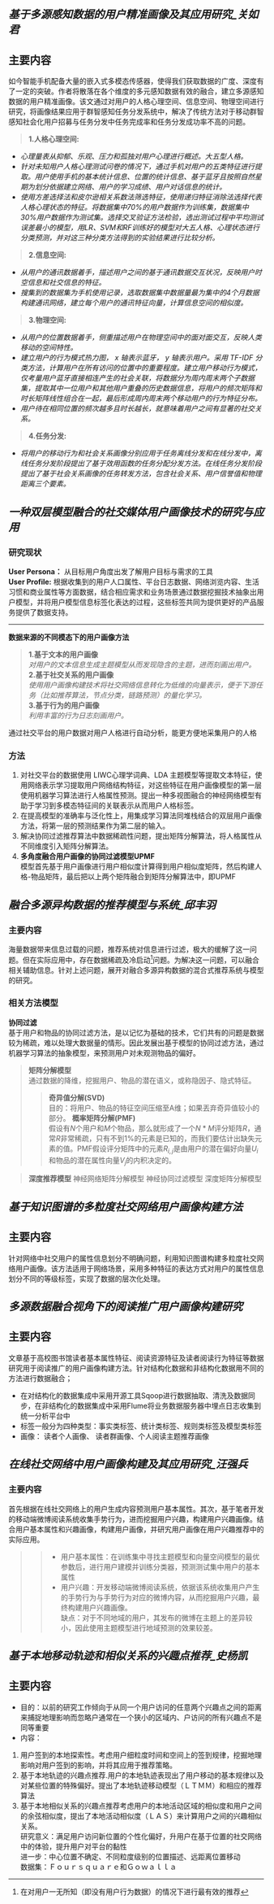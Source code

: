 ## _基于多源感知数据的用户精准画像及其应用研究_关如君_
## 主要内容  
如今智能手机配备大量的嵌入式多模态传感器，使得我们获取数据的广度、深度有了一定的突破。作者将散落在各个维度的多元感知数据有效的融合，建立多源感知数据的用户精准画像。该文通过对用户的人格心理空间、信息空间、物理空间进行研究，将画像结果应用于群智感知任务分发系统中，解决了传统方法对于移动群智感知社会化用户招募与任务分发中任务完成率和任务分发成功率不高的问题。  
> **1.人格心理空间:**  
* _心理量表从抑郁、乐观、压力和孤独对用户心理进行概述。大五型人格。_
* _针对未知用户人格心理测试问卷的情况下，通过手机对用户的五类特征进行提取。用户使用手机的基本统计信息、位置的统计信息、基于蓝牙且按照自然星期为划分依据建立网络、用户的学习成绩、用户对话信息的统计。_
* _使用方差选择法和皮尔逊相关系数法筛选特征，使用递归特征消除法选择代表人格心理状态的特征。将数据集中70%的用户数据作为训练集，数据集中30%用户数据作为测试集。选择交叉验证方法检验，选出测试过程中平均测试误差最小的模型，用LR、SVM和RF训练好的模型对大五人格、心理状态进行分类预测，并对这三种分类方法得到的实验结果进行比较分析。_
> **2.信息空间:**  
* _从用户的通讯数据着手，描述用户之间的基于通讯数据交互状况，反映用户时空信息和社交信息的特征。_
* _搜集到的数据集为手机使用记录，选取数据集中数据量最为集中的4个月数据构建通讯网络，建立每个用户的通讯特征向量，计算信息空间的相似度。_
> **3.物理空间:**  
* _从用户的位置数据着手，侧重描述用户在物理空间中的面对面交互，反映人类移动的空间特性。_
* _建立用户的行为模式热力图， x 轴表示蓝牙， y 轴表示用户。采用 TF-IDF 分类方法，计算用户在所有访问的位置中的重要程度。建立用户移动行为模式，仅考量用户蓝牙直接相连产生的社会关联，将数据分为周内周末两个子数据集，提取其中一位用户和其他用户重叠的历史数据信息，将用户的频次矩阵和时长矩阵线性组合在一起，最后形成周内周末两个移动用户的行为特征分布。_
* _用户待在相同位置的频次越多且时长越长，就意味着用户之间有显著的社交关系。_
> **4.任务分发:**  
* _将用户的移动行为和社会关系画像分别应用于任务离线分发和在线分发中，离线任务分发阶段提出了基于效用函数的任务分配分发方法。在线任务分发阶段提出了基于社会关系画像的任务转发方法，包含社会关系、用户信誉值和物理距离三个要素。_


## _一种双层模型融合的社交媒体用户画像技术的研究与应用_
### 研究现状
__User Persona：__ 从目标用户角度出发了解用户目标与需求的工具  
__User Profile:__ 根据收集到的用户人口属性、平台日志数据、网络浏览内容、生活习惯和商业属性等方面数据，结合相应需求和业务场景通过数据挖掘技术抽象出用户模型，并将用户模型信息标签化表达的过程，这些标签共同为提供更好的产品服务提供了数据支持。  
____
__数据来源的不同模态下的用户画像方法__  
> **1.基于文本的用户画像**  
_对用户的文本信息生成主题模型从而发现隐含的主题，进而刻画出用户。_
> **2.基于社交关系的用户画像**  
_使用用户画像构建技术将社交网络信息转化为低维的向量表示，便于下游任务（比如推荐算法，节点分类，链路预测）的量化学习。_  
> **3.基于行为的用户画像**  
_利用丰富的行为日志刻画用户。_  

通过社交平台的用户数据对用户人格进行自动分析，能更方便地采集用户的人格

### 方法  
1. 对社交平台的数据使用 LIWC心理学词典、LDA 主题模型等提取文本特征，使用网络表示学习提取用户网络结构特征，对这些特征在用户画像模型的第一层使用机器学习算法进行人格属性预测。提出一种多视图融合的神经网络模型有助于学习到多模态特征间的关联表示从而用户人格标签。  
2. 在提高模型的准确率与泛化性上，用集成学习算法同堆栈结合的双层用户画像方法，将第一层的预测结果作为第二层的输入。  
3. 解决协同过滤推荐算法中数据稀疏性问题，提出矩阵分解算法，将人格属性从不同维度引入矩阵分解算法。
4. **多角度融合用户画像的协同过滤模型UPMF**  
模型首先基于用户画像进行用户相似度计算得到用户相似度矩阵，然后构建人格-物品矩阵，最后把以上两个矩阵融合到矩阵分解算法中，即UPMF  
## _融合多源异构数据的推荐模型与系统_邱丰羽_
### 主要内容  
海量数据带来信息过载的问题，推荐系统对信息进行过滤，极大的缓解了这一问题。但在实际应用中，存在数据稀疏及冷启动[^冷启动]问题。为解决这一问题，可以融合相关辅助信息。针对上述问题，展开对融合多源异构数据的混合式推荐系统与模型的研究。  
### 相关方法模型
**协同过滤**  
基于用户和物品的协同过滤方法，是以记忆为基础的技术，它们共有的问题是数据较为稀疏，难以处理大数据量的情形。因此发展出基于模型的协同过滤方法，通过机器学习算法的抽象模型，来预测用户对未观测物品的偏好。  
> **矩阵分解模型**  
通过数据的降维，挖掘用户、物品的潜在语义，或称隐因子、隐式特征。
> > __奇异值分解(SVD)__  
目的：将用户、物品的特征空间压缩至A维；如果丟弃奇异值较小的部分。
> > __概率矩阵分解(PMF)__  
假设有$N$个用户和$M$个物品，那么就形成了一个$N \ast M$评分矩阵$R$，通常$R$非常稀疏，只有不到1%的元素是已知的，而我们要估计出缺失元素的值。PMF假设评分矩阵中的元素$R_{i,j}$是由用户的潜在偏好向量$U_i$和物品的潜在属性向量$V_j$的内积决定的。  

> **深度推荐模型**
  神经网络矩阵分解模型 神经协同过滤模型  深度矩阵分解模型  
    
## _基于知识图谱的多粒度社交网络用户画像构建方法_  
## 主要内容  
针对网络中社交用户的属性信息划分不明确问题，利用知识图谱构建多粒度社交网络用户画像。该方法适用于网络场景，采用多种特征的表达方式对用户的属性信息划分不同的等级标签，实现了数据的层次化处理。  

## _多源数据融合视角下的阅读推广用户画像构建研究_
## 主要内容
文章基于高校图书馆读者基本属性特征、阅读资源特征及读者阅读行为特征等数据研究用于阅读推广的用户画像构建方法。针对结构化数据和非结构化数据用不同的方法进行数据融合；
* 在对结构化的数据集成中采用开源工具Sqoop进行数据抽取、清洗及数据同步，在非结构化的数据集成中采用Flume将业务数据服务器中埋点日志收集到统一分析平台中  
* 标签一般分为四种类型：事实类标签、统计类标签、规则类标签及模型类标签  
* 画像： 读者个人画像、 读者群画像、个人阅读主题推荐画像

## _在线社交网络中用户画像构建及其应用研究_汪强兵_   
### 主要内容  
首先根据在线社交网络上的用户生成内容预测用户基本属性。其次，基于笔者开发的移动端微博阅读系统收集手势行为，进而挖掘用户兴趣，构建用户兴趣画像。结合用户基本属性和兴趣画像，构建用户画像，并研宄用户画像在用户兴趣推荐中的实际应用。  
> > * 用户基本属性：在训练集中寻找主题模型和向量空间模型的最优参数后，进行用户建模并训练分类器，预测测试集中用户的基本属性  
> > * 用户兴趣：开发移动端微博阅读系统，依据该系统收集用户产生的手势行为与手势行为对应的微博内容，从而挖掘用户兴趣，最终构建用户兴趣画像。  
缺点：对于不同地域的用户，其发布的微博在主题上的差异较小，因此使用主题模型进行地域预测的效果较差。  

## _基于本地移动轨迹和相似关系的兴趣点推荐_史杨凯_
## 主要内容  
* 目的：以前的研究工作倾向于从同一个用户访问的任意两个兴趣点之间的距离来捕捉地理影响而忽略户通常在一个狭小的区域内、户访问的所有兴趣点不是同等重要
 * 内容：
 1. 用户签到的本地探索性。考虑用户细粒度时间和空间上的签到规律，挖掘地理影响对用户签到的影响，并将其应用于推荐策略。  
 2. 基于本地轨迹的兴趣点推荐.用户的本地轨迹表现出了用户移动的基本规律以及对某些位置的特殊偏好。提出了本地轨迹移动模型（ＬＴＭＭ）和相应的推荐算法  
 3. 基于本地相似关系的兴趣点推荐考虑用户的本地活动区域的相似度和用户之间的余弦相似度，提出了本地活动相似度（ＬＡＳ）来计算用户之间的兴趣相似关系。  
 研究意义：满足用户访问新位置的个性化偏好，升用户在基于位置的社交网络中的体验，提升用户对平台的黏性   
 进一步：中心位置不确定、不同粒度级别的位置描述、远距离位置移动  
 数据集：Ｆｏｕｒｓｑｕａｒｅ和Ｇｏｗａｌｌａ
















[^冷启动]:在对用户一无所知（即没有用户行为数据）的情况下进行最有效的推荐